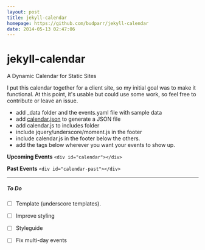 ```yaml
---
layout: post
title: jekyll-calendar
homepage: https://github.com/budparr/jekyll-calendar
date: 2014-05-13 02:47:06
---
```

jekyll-calendar
===============

A Dynamic Calendar for Static Sites

I put this calendar together for a client site, so my initial goal was to make it functional. At this point, it's usable but could use some work, so feel free to contribute or leave an issue.


- add _data folder and the events.yaml file with sample data
- add [calendar.json](http://localhost:4000/calendar.json) to generate a JSON file
- add calendar.js to includes folder
- include jquery/underscore/moment.js in the footer
- include calendar.js in the footer below the others.
- add the tags below wherever you want your events to show up.

<strong>Upcoming Events</strong>
```<div id="calendar"></div>```


<strong>Past Events</strong>
```<div id="calendar-past"></div>```

---

##### To Do


- [ ] Template (underscore templates).
- [ ] Improve styling
- [ ] Styleguide
- [ ] Fix multi-day events

